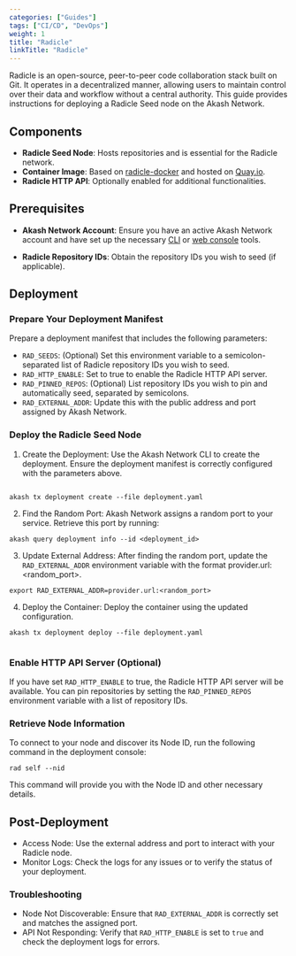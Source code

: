 ```yaml
---
categories: ["Guides"]
tags: ["CI/CD", "DevOps"]
weight: 1
title: "Radicle"
linkTitle: "Radicle"
---
```


Radicle is an open-source, peer-to-peer code collaboration stack built on Git. It operates in a decentralized manner, allowing users to maintain control over their data and workflow without a central authority. This guide provides instructions for deploying a Radicle Seed node on the Akash Network.

## Components

- **Radicle Seed Node**: Hosts repositories and is essential for the Radicle network.
- **Container Image**: Based on [radicle-docker](https://app.radicle.xyz/nodes/seed.radicle.garden/rad:zNd4qti1Jc69mCBQAdBeK3Avzy4R/tree/Dockerfile) and hosted on [Quay.io](https://quay.io/repository/vpavlin0/radicle-seed?tab=tags).
- **Radicle HTTP API**: Optionally enabled for additional functionalities.

## Prerequisites
- **Akash Network Account**: Ensure you have an active Akash Network account and have set up the necessary [CLI](http://localhost:4321/docs/deployments/akash-cli/installation/) or [web console](http://localhost:4321/docs/deployments/akash-console/) tools.

- **Radicle Repository IDs**: Obtain the repository IDs you wish to seed (if applicable).

## Deployment

### Prepare Your Deployment Manifest

Prepare a deployment manifest that includes the following parameters:

- `RAD_SEEDS`: (Optional) Set this environment variable to a semicolon-separated list of Radicle repository IDs you wish to seed.
- `RAD_HTTP_ENABLE`: Set to true to enable the Radicle HTTP API server.
- `RAD_PINNED_REPOS`: (Optional) List repository IDs you wish to pin and automatically seed, separated by semicolons.
- `RAD_EXTERNAL_ADDR`: Update this with the public address and port assigned by Akash Network.

### Deploy the Radicle Seed Node

1. Create the Deployment: Use the Akash Network CLI to create the deployment. Ensure the deployment manifest is correctly configured with the parameters above.

```

akash tx deployment create --file deployment.yaml

```

2. Find the Random Port: Akash Network assigns a random port to your service. Retrieve this port by running:

```
akash query deployment info --id <deployment_id>
```

3. Update External Address: After finding the random port, update the `RAD_EXTERNAL_ADDR` environment variable with the format provider.url:<random_port>.

```
export RAD_EXTERNAL_ADDR=provider.url:<random_port>
```
4. Deploy the Container: Deploy the container using the updated configuration.

```
akash tx deployment deploy --file deployment.yaml


```

###  Enable HTTP API Server (Optional)

If you have set `RAD_HTTP_ENABLE` to true, the Radicle HTTP API server will be available. You can pin repositories by setting the `RAD_PINNED_REPOS` environment variable with a list of repository IDs.

### Retrieve Node Information

To connect to your node and discover its Node ID, run the following command in the deployment console:

```
rad self --nid
```

This command will provide you with the Node ID and other necessary details.


## Post-Deployment

- Access Node: Use the external address and port to interact with your Radicle node.
- Monitor Logs: Check the logs for any issues or to verify the status of your deployment.

### Troubleshooting

- Node Not Discoverable: Ensure that `RAD_EXTERNAL_ADDR` is correctly set and matches the assigned port.
- API Not Responding: Verify that `RAD_HTTP_ENABLE` is set to `true` and check the deployment logs for errors.

